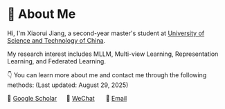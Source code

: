 # 👀 About Me

Hi, I'm Xiaorui Jiang, a second-year master's student at [University of Science and Technology of China](https://www.ustc.edu.cn/).

My research interest includes MLLM, Multi-view Learning, Representation Learning, and Federated Learning. 

[//]: # (I am currently seeking a PhD position and I hope to continue my research in the areas mentioned above.)

👇 You can learn more about me and contact me through the following methods: (Last updated: August 29, 2025)

📖 [Google Scholar](https://scholar.google.com/citations?user=DAJ7HogAAAAJ&hl=zh-CN)      💬 <a href="./images/wechat.jpg" target="_blank">WeChat</a>        📧 <a href="mailto:xrjiang@mail.ustc.edu.cn">Email</a>

